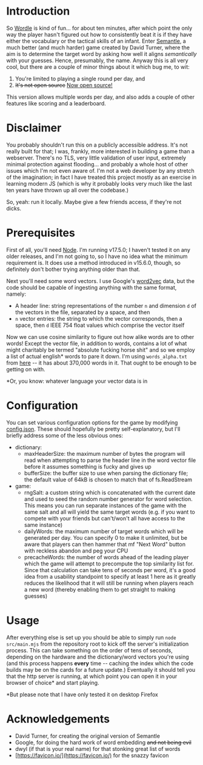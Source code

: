 # Introduction

So [Wordle](https://www.wordleunlimited.com/) is kind of fun... for about ten minutes, after which point the only way the player hasn't figured out how to consistently beat it is if they have either the vocabulary or the tactical skills of an infant.  Enter [Semantle](https://semantle.novalis.org/), a much better (and much harder) game created by David Turner, where the aim is to determine the target word by asking how well it aligns *semantically* with your guesses.  Hence, presumably, the name.  Anyway this is all very cool, but there are a couple of minor things about it which bug me, to wit:
1. You're limited to playing a single round per day, and
2. ~~It's not open source~~ [Now open source!](https://gitlab.com/novalis_dt/semantle)

This version allows multiple words per day, and also adds a couple of other features like scoring and a leaderboard.

# Disclaimer

You probably shouldn't run this on a publicly accessible address.  It's not really built for that; I was, frankly, more interested in building a game than a webserver.  There's no TLS, very little validation of user input, extremely minimal protection against flooding... and probably a whole host of other issues which I'm not even aware of.  I'm not a web developer by any stretch of the imagination; in fact I have treated this project mostly as an exercise in learning modern JS (which is why it probably looks very much like the last ten years have thrown up all over the codebase.)

So, yeah: run it locally.  Maybe give a few friends access, if they're not dicks.

# Prerequisites

First of all, you'll need [Node](https://nodejs.org).  I'm running v17.5.0; I haven't tested it on any older releases, and I'm not going to, so I have no idea what the minimum requirement is.  It does use a method introduced in v15.6.0, though, so definitely don't bother trying anything older than that.

Next you'll need some word vectors.  I use Google's [word2vec](https://code.google.com/archive/p/word2vec/) data, but the code should be capable of ingesting anything with the same format, namely:
- A header line: string representations of the number `n` and dimension `d` of the vectors in the file, separated by a space, and then
- `n` vector entries: the string to which the vector corresponds, then a space, then `d` IEEE 754 float values which comprise the vector itself

Now we can use cosine similarity to figure out how alike words are to other words!  Except the vector file, in addition to words, contains a lot of what might charitably be termed "absolute fucking horse shit" and so we employ a list of actual english* words to pare it down.  I'm using `words_alpha.txt` from [here](https://github.com/dwyl/english-words) -- it has about 370,000 words in it.  That ought to be enough to be getting on with.

*Or, you know: whatever language your vector data is in

# Configuration

You can set various configuration options for the game by modifying [config.json](config.json).  These should hopefully be pretty self-explanatory, but I'll briefly address some of the less obvious ones:
- dictionary:
  - maxHeaderSize: the maximum number of bytes the program will read when attempting to parse the header line in the word vector file before it assumes something is fucky and gives up
  - bufferSize: the buffer size to use when parsing the dictionary file; the default value of 64kB is chosen to match that of fs.ReadStream
- game:
  - rngSalt: a custom string which is concatenated with the current date and used to seed the random number generator for word selection.  This means you can run separate instances of the game with the same salt and all will yield the same target words (e.g. if you want to compete with your friends but can't/won't all have access to the same instance)
  - dailyWords: the maximum number of target words which will be generated per day.  You can specify 0 to make it unlimited, but be aware that players can then hammer that mf "Next Word" button with reckless abandon and peg your CPU
  - precacheWords: the number of words ahead of the leading player which the game will attempt to precompute the top similarity list for.  Since that calculation can take tens of seconds per word, it's a good idea from a usability standpoint to specify at least 1 here as it greatly reduces the likelihood that it will still be running when players reach a new word (thereby enabling them to get straight to making guesses)

# Usage

After everything else is set up you should be able to simply run `node src/main.mjs` from the repository root to kick off the server's initialization process.  This can take something on the order of tens of seconds, depending on the hardware and the dictionary/word vectors you're using (and this process happens **every** time -- caching the index which the code builds may be on the cards for a future update.)  Eventually it should tell you that the http server is running, at which point you can open it in your browser of choice* and start playing.

*But please note that I have only tested it on desktop Firefox

# Acknowledgements

- David Turner, for creating the original version of Semantle
- Google, for doing the hard work of word embedding ~~and not being evil~~
- dwyl (if that is your real name) for that stonking great list of words
- [https://favicon.io/](https://favicon.io/) for the snazzy favicon